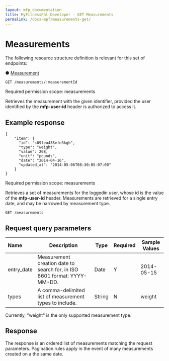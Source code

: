 ```yaml
---
layout: mfp_documentation
title: MyFitnessPal Developer - GET Measurements
permalink: /docs-mpf/measurements-get/
---
```


# Measurements

The following resource structure definition is relevant for this set of endpoints:

● [Measurement](appendix-data-structures-measurement.md)

    GET ​/measurements/​:measurementId

Required permission scope: ​measurements

Retrieves the measurement with the given identifier, provided the user identified by the **mfp-user-id**​ header is authorized to access it.

## Example response

    {
        "item": {
          "id": "s09feu438vfn3kgh",
          "type": "weight",
          "value": 208,
          "unit": "pounds",
          "date": "2014-04-16",
          "updated_at": "2014-05-06T08:30:05-07:00"
        }
    }

Required permission scope: ​measurements

Retrieves a set of measurements for the logged­in user, whose id is the value of the **mfp-user-id**​ header. Measurements are retrieved for a single entry date, and may be narrowed by measurement type.

    GET ​/measurements   
    
## Request query parameters

**Name** | **Description** | **Type** | **Required** | **Sample Values**
 :--- | --- | --- | --- | ---
 entry_date | Measurement creation date to search for, in ISO 8601 format: YYYY-MM-DD. | Date | Y | 2014-05-15
 types | A comma-delimited list of measurement types to include. | String | N | weight
 
 Currently, "weight" is the only supported measurement type.
 
 ## Response
 
 The response is an ordered list of measurements matching the request parameters. Pagination rules apply in the event of many measurements created on a the same date.
 